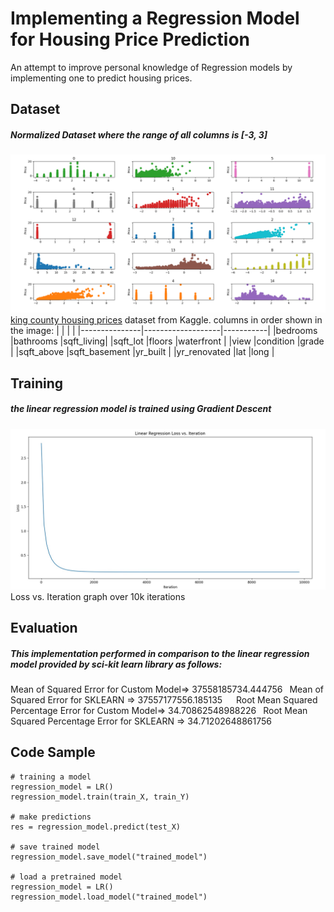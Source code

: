 # Implementing a Regression Model for Housing Price Prediction
An attempt to improve personal knowledge of Regression models by implementing one to predict housing prices.
## Dataset

##### Normalized Dataset where the range of all columns is [-3, 3]
![Standardized Dataset](./Standardized_Dataset.png)
[king county housing prices](https://www.kaggle.com/datasets/harlfoxem/housesalesprediction) dataset from Kaggle.
columns in order shown in the image:
|               |                   |           |
|---------------|-------------------|-----------|
|bedrooms		|bathrooms 			|sqft_living|
|sqft_lot 		|floors 			|waterfront	|
|view			|condition 			|grade 		|
|sqft_above 	|sqft_basement 		|yr_built 	|
|yr_renovated 	|lat 				|long		|

## Training
##### the linear regression model is trained using Gradient Descent
![Loss vs. Iteration](./loss_vs_Iteration.png)
Loss vs. Iteration graph over 10k iterations

## Evaluation
##### This implementation performed in comparison to the linear regression model provided by sci-kit learn library as follows:
Mean of Squared Error for Custom Model=>  37558185734.444756&ensp;
Mean of Squared Error for SKLEARN =>  37557177556.185135&ensp;
&ensp;
Root Mean Squared Percentage Error for Custom Model=>  34.70862548988226&ensp;
Root Mean Squared Percentage Error for SKLEARN =>  34.71202648861756&ensp;
## Code Sample
```
# training a model
regression_model = LR()
regression_model.train(train_X, train_Y)

# make predictions 
res = regression_model.predict(test_X)

# save trained model
regression_model.save_model("trained_model")

# load a pretrained model
regression_model = LR()
regression_model.load_model("trained_model")
````
